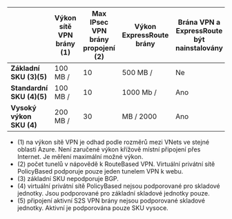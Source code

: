 |    | **Výkon sítě VPN brány (1)** | **Max IPsec VPN brány propojení (2)** | **Výkon ExpressRoute brány** | **Brána VPN a ExpressRoute být nainstalovány**|
|--- |----------------------------|-----------------------------------|-------------------------------------|-----------------------------------------|
| **Základní SKU (3)(5)**              |  100 MB / | 10                         |  500 MB /                           | Ne   |
| **Standardní SKU (4)(5)**           |  100 MB / | 10                         | 1000 Mb /                           | Ano  |
| **Vysoký výkon SKU (4)**   | 200 MB /  | 30                         | MB / 2000                           | Ano  |

- (1) na výkon sítě VPN je odhad podle rozměrů mezi VNets ve stejné oblasti Azure. Není zaručené výkon křížově místní připojení přes Internet. Je měření maximální možné výkon.
- (2) počet tunelů v nápovědě k RouteBased VPN. Virtuální privátní sítě PolicyBased podporuje pouze jeden tunelem VPN k webu.
- (3) základní SKU nepodporuje BGP.
- (4) virtuální privátní sítě PolicyBased nejsou podporované pro skladové jednotky. Jsou podporované pro základní skladové jednotky pouze.
- (5) připojení aktivní S2S VPN brány nejsou podporované skladové jednotky. Aktivní je podporována pouze SKU vysoce.